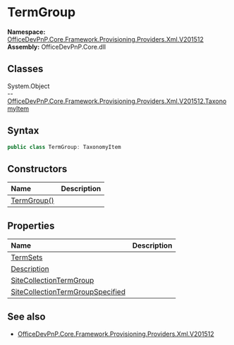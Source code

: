# TermGroup
  

**Namespace:** [OfficeDevPnP.Core.Framework.Provisioning.Providers.Xml.V201512](OfficeDevPnP.Core.Framework.Provisioning.Providers.Xml.V201512.md)  
**Assembly:** OfficeDevPnP.Core.dll  
## Classes
System.Object  
-- [OfficeDevPnP.Core.Framework.Provisioning.Providers.Xml.V201512.TaxonomyItem](OfficeDevPnP.Core.Framework.Provisioning.Providers.Xml.V201512.TaxonomyItem.md)
## Syntax
```C#
public class TermGroup: TaxonomyItem
```
## Constructors
|**Name**|**Description**|
|:-----|:-----|
| [TermGroup()](TermGroupconstructor1details.md) | 
## Properties
|**Name**|**Description**|
|:-----|:-----|
| [TermSets](TermGroup.TermSets.md) | 
| [Description](TermGroup.Description.md) | 
| [SiteCollectionTermGroup](TermGroup.SiteCollectionTermGroup.md) | 
| [SiteCollectionTermGroupSpecified](TermGroup.SiteCollectionTermGroupSpecified.md) | 
## See also
- [OfficeDevPnP.Core.Framework.Provisioning.Providers.Xml.V201512](OfficeDevPnP.Core.Framework.Provisioning.Providers.Xml.V201512.md)
